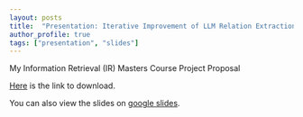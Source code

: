 ```yaml
---
layout: posts
title:  "Presentation: Iterative Improvement of LLM Relation Extraction"
author_profile: true
tags: ["presentation", "slides"]
---
```


My Information Retrieval (IR) Masters Course Project Proposal

<!--excerpt-->

[Here](../files/presentations/IR_Project_Proposal-Persian_Relation_Extraction.pdf) is the link to download.

You can also view the slides on [google slides](https://docs.google.com/presentation/d/1_o1bthGWQXM9e9-GI9p74FP8-UcDmdefdxD3gpqWB28/edit?usp=sharing).